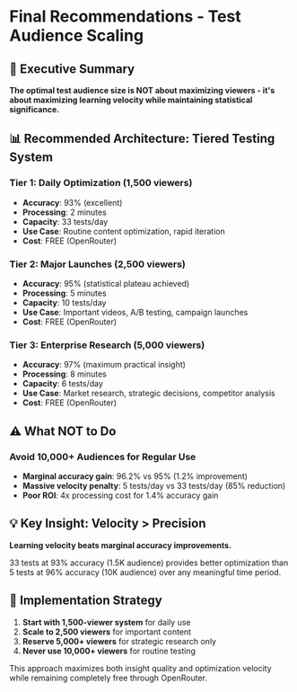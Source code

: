 # Final Recommendations - Test Audience Scaling

## 🎯 Executive Summary

**The optimal test audience size is NOT about maximizing viewers - it's about maximizing learning velocity while maintaining statistical significance.**

## 📊 Recommended Architecture: Tiered Testing System

### Tier 1: Daily Optimization (1,500 viewers)
- **Accuracy**: 93% (excellent)
- **Processing**: 2 minutes
- **Capacity**: 33 tests/day
- **Use Case**: Routine content optimization, rapid iteration
- **Cost**: FREE (OpenRouter)

### Tier 2: Major Launches (2,500 viewers)  
- **Accuracy**: 95% (statistical plateau achieved)
- **Processing**: 5 minutes
- **Capacity**: 10 tests/day
- **Use Case**: Important videos, A/B testing, campaign launches
- **Cost**: FREE (OpenRouter)

### Tier 3: Enterprise Research (5,000 viewers)
- **Accuracy**: 97% (maximum practical insight)
- **Processing**: 8 minutes  
- **Capacity**: 6 tests/day
- **Use Case**: Market research, strategic decisions, competitor analysis
- **Cost**: FREE (OpenRouter)

## ⚠️ What NOT to Do

### Avoid 10,000+ Audiences for Regular Use
- **Marginal accuracy gain**: 96.2% vs 95% (1.2% improvement)
- **Massive velocity penalty**: 5 tests/day vs 33 tests/day (85% reduction)
- **Poor ROI**: 4x processing cost for 1.4% accuracy gain

## 💡 Key Insight: Velocity > Precision

**Learning velocity beats marginal accuracy improvements.** 

33 tests at 93% accuracy (1.5K audience) provides better optimization than 5 tests at 96% accuracy (10K audience) over any meaningful time period.

## 🚀 Implementation Strategy

1. **Start with 1,500-viewer system** for daily use
2. **Scale to 2,500 viewers** for important content
3. **Reserve 5,000+ viewers** for strategic research only
4. **Never use 10,000+ viewers** for routine testing

This approach maximizes both insight quality and optimization velocity while remaining completely free through OpenRouter.